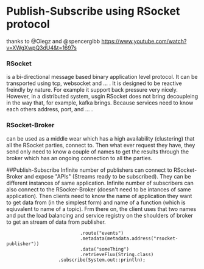 # Publish-Subscribe using RSocket protocol

thanks to @Olegz and @spencergibb
https://www.youtube.com/watch?v=XWgXwpQ3dU4&t=1697s

### RSocket
 is a bi-directional message based binary application level protocol.
 It can be transported using tcp, websocket and ... .
 It is designed to be reactive freindly by nature.
 For example it support back pressure very nicely.
 However, in a distributed system, usgin RSocket does not bring decoupleing in the 
 way that, for example, kafka brings. Because services need to know each others address, port, and ... .
 
 ### RSocket-Broker
 can be used as a middle wear which has a high availability (clustering) that all the RSocket parties,
 connect to. Then what ever request they have, they send only need to know a couple of names to get the results through the 
 broker which has an ongoing connection to all the parties.
 
 ##Publish-Subscribe
 Infinite number of publishers can connect to RSocket-Broker and expose "APIs" (Streams ready to be subscribed).
 They can be different instances of same application. Infinite number of subscribers can also connect to the RSocker-Broker (doesn't need to be intances of same application).
 Then clients need to know the name of application they want to get data from (in the simplest form) and name of a function (which is eqiuvalent to name of a topic).
 Frm there on, the client uses that two names and put the load balancing and service registry on the shoulders of broker to get an stream of data from publisher.
 
 ``` rSocketRequester
                            .route("events")
                            .metadata(metadata.address("rsocket-publisher"))
                            .data("someThing")
                            .retrieveFlux(String.class)
                    .subscribe(System.out::println);
```


